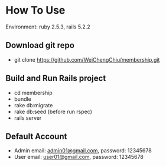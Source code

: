 # How To Use
Environment: ruby 2.5.3, rails 5.2.2

## Download git repo
- git clone https://github.com/WeiChengChiu/membership.git

## Build and Run Rails project
- cd membership
- bundle
- rake db:migrate
- rake db:seed (before run rspec)
- rails server

## Default Account
-  Admin email: admin01@gmail.com, password: 12345678
-  User email: user01@gmail.com, password: 12345678
